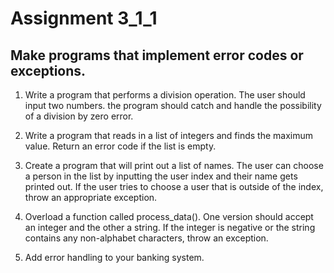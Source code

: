 # Assignment 3_1_1

## Make programs that implement error codes or exceptions.

1. Write a program that performs a division operation. The user should input
two numbers. the program should catch and handle the possibility of a division by zero error. 

2. Write a program that reads in a list of integers and finds the
maximum value. Return an error code if the list is empty.

3. Create a program that will print out a list of names. The user can choose a
person in the list by inputting the user index and their name gets printed out.
If the user tries to choose a user that is outside of the index,
throw an appropriate exception. 

4. Overload a function called process_data(). One version should accept an 
integer and the other a string. If the integer is negative or the string
contains any non-alphabet characters, throw an exception.

5. Add error handling to your banking system.

